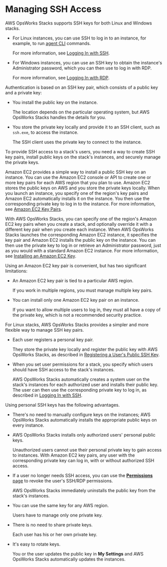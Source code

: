 # Managing SSH Access<a name="security-ssh-access"></a>

AWS OpsWorks Stacks supports SSH keys for both Linux and Windows stacks\.
+ For Linux instances, you can use SSH to log in to an instance, for example, to run [agent CLI](agent.md) commands\.

  For more information, see [Logging In with SSH](workinginstances-ssh.md)\.
+ For Windows instances, you can use an SSH key to obtain the instance's Administrator password, which you can then use to log in with RDP\.

  For more information, see [Logging In with RDP](workinginstances-rdp.md)\.



Authentication is based on an SSH key pair, which consists of a public key and a private key:
+ You install the public key on the instance\.

  The location depends on the particular operating system, but AWS OpsWorks Stacks handles the details for you\.
+ You store the private key locally and provide it to an SSH client, such as `ssh.exe`, to access the instance\.

  The SSH client uses the private key to connect to the instance\.

To provide SSH access to a stack's users, you need a way to create SSH key pairs, install public keys on the stack's instances, and securely manage the private keys\.

Amazon EC2 provides a simple way to install a public SSH key on an instance\. You can use the Amazon EC2 console or API to create one or more key pairs for each AWS region that you plan to use\. Amazon EC2 stores the public keys on AWS and you store the private keys locally\. When you launch an instance, you specify one of the region's key pairs and Amazon EC2 automatically installs it on the instance\. You then use the corresponding private key to log in to the instance\. For more information, see [Amazon EC2 Key Pairs](http://docs.aws.amazon.com/AWSEC2/latest/UserGuide/ec2-key-pairs.html)\.

With AWS OpsWorks Stacks, you can specify one of the region's Amazon EC2 key pairs when you create a stack, and optionally override it with a different key pair when you create each instance\. When AWS OpsWorks Stacks launches the corresponding Amazon EC2 instance, it specifies the key pair and Amazon EC2 installs the public key on the instance\. You can then use the private key to log in or retrieve an Administrator password, just as you would with a standard Amazon EC2 instance\. For more information, see [Installing an Amazon EC2 Key](security-settingec2key.md)\.

Using an Amazon EC2 key pair is convenient, but has two significant limitations:
+ An Amazon EC2 key pair is tied to a particular AWS region\.

  If you work in multiple regions, you must manage multiple key pairs\.
+ You can install only one Amazon EC2 key pair on an instance\.

  If you want to allow multiple users to log in, they must all have a copy of the private key, which is not a recommended security practice\.

For Linux stacks, AWS OpsWorks Stacks provides a simpler and more flexible way to manage SSH key pairs\.
+ Each user registers a personal key pair\.

  They store the private key locally and register the public key with AWS OpsWorks Stacks, as described in [Registering a User's Public SSH Key](security-settingsshkey.md)\. 
+ When you set user permissions for a stack, you specify which users should have SSH access to the stack's instances\.

  AWS OpsWorks Stacks automatically creates a system user on the stack's instances for each authorized user and installs their public key\. The user can then use the corresponding private key to log in, as described in [Logging In with SSH](workinginstances-ssh.md)\.

Using personal SSH keys has the following advantages\.
+ There's no need to manually configure keys on the instances; AWS OpsWorks Stacks automatically installs the appropriate public keys on every instance\.
+ AWS OpsWorks Stacks installs only authorized users' personal public keys\.

  Unauthorized users cannot use their personal private key to gain access to instances\. With Amazon EC2 key pairs, any user with the corresponding private key can log in, with or without authorized SSH access\. 
+ If a user no longer needs SSH access, you can use the [**Permissions** page](opsworks-security-users-manage-edit.md) to revoke the user's SSH/RDP permissions\. 

  AWS OpsWorks Stacks immediately uninstalls the public key from the stack's instances\.
+ You can use the same key for any AWS region\.

  Users have to manage only one private key\.
+ There is no need to share private keys\.

  Each user has his or her own private key\.
+ It's easy to rotate keys\.

  You or the user updates the public key in **My Settings** and AWS OpsWorks Stacks automatically updates the instances\.